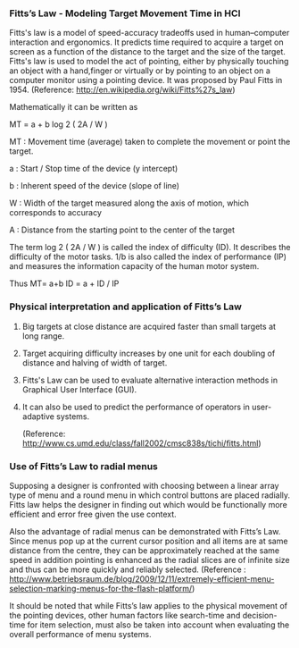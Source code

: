 ### Fitts’s Law - Modeling Target Movement Time in HCI

Fitts's law is a model of speed-accuracy tradeoffs used in human–computer interaction and ergonomics. It predicts time required to acquire a target on screen as a function of the distance to the target and the size of the target. Fitts's law is used to model the act of pointing, either by physically touching an object with a hand,finger or virtually or by pointing to an object on a computer monitor using a pointing device. It was proposed by Paul Fitts in 1954. (Reference: http://en.wikipedia.org/wiki/Fitts%27s_law)

Mathematically it can be written as

MT = a + b log 2 ( 2A / W )

MT : Movement time (average) taken to complete the movement or point the target.

a : Start / Stop time of the device (y intercept)

b : Inherent speed of the device (slope of line)

W : Width of the target measured along the axis of motion, which corresponds to accuracy

A : Distance from the starting point to the center of the target

The term log 2 ( 2A / W ) is called the index of difficulty (ID). It describes the difficulty of the motor tasks. 1/b is also called the index of performance (IP) and measures the information capacity of the human motor system.

Thus  MT= a+b ID = a + ID / IP


### Physical interpretation and application of Fitts’s Law

1. Big targets at close distance are acquired faster than small targets at long range.

2. Target acquiring difficulty increases by one unit for each doubling of distance and halving of width of target.

3. Fitts's Law can be used  to evaluate  alternative interaction methods in Graphical User Interface (GUI).

4. It can also be used to predict the performance of operators in user-adaptive systems.

      (Reference: http://www.cs.umd.edu/class/fall2002/cmsc838s/tichi/fitts.html)
      

### Use of Fitts’s Law to radial menus

Supposing a designer is confronted with choosing between a linear array type of menu and a round menu in which control buttons are placed radially. Fitts law helps the designer in finding out which would be functionally more efficient and error free given the use context.

Also the advantage of radial menus can be demonstrated with Fitts’s Law. Since menus pop up at the current cursor position and all items are at same distance from the centre, they can be approximately reached at the same speed in addition pointing is enhanced as the radial slices are of infinite size and thus can be more quickly and reliably selected. (Reference : http://www.betriebsraum.de/blog/2009/12/11/extremely-efficient-menu-selection-marking-menus-for-the-flash-platform/)

It should be noted that while Fitts’s law applies to the physical movement of the pointing devices, other human factors like search-time and decision-time for item selection, must also be taken into account when evaluating the overall performance of menu systems.


